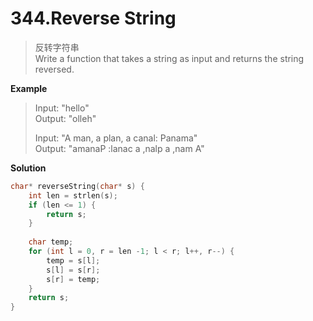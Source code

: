 # 344.Reverse String

> 反转字符串   
> Write a function that takes a string as input and returns the string reversed.

**Example**
>Input: "hello"   
>Output: "olleh"  
>    
>Input: "A man, a plan, a canal: Panama"   
>Output: "amanaP :lanac a ,nalp a ,nam A"   

**Solution**
```c
char* reverseString(char* s) {
    int len = strlen(s);
    if (len <= 1) {
        return s;
    }
    
    char temp;
    for (int l = 0, r = len -1; l < r; l++, r--) {
        temp = s[l];
        s[l] = s[r];
        s[r] = temp;
    }
    return s;
}
```
